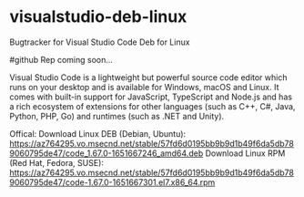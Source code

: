 # visualstudio-deb-linux
Bugtracker for Visual Studio Code Deb for Linux

#github Rep coming soon...

Visual Studio Code is a lightweight but powerful source code editor which runs on your desktop and is available for Windows, macOS and Linux. It comes with built-in support for JavaScript, TypeScript and Node.js and has a rich ecosystem of extensions for other languages (such as C++, C#, Java, Python, PHP, Go) and runtimes (such as .NET and Unity).

Offical:
Download Linux DEB (Debian, Ubuntu): https://az764295.vo.msecnd.net/stable/57fd6d0195bb9b9d1b49f6da5db789060795de47/code_1.67.0-1651667246_amd64.deb
Download Linux RPM (Red Hat, Fedora, SUSE): https://az764295.vo.msecnd.net/stable/57fd6d0195bb9b9d1b49f6da5db789060795de47/code-1.67.0-1651667301.el7.x86_64.rpm
